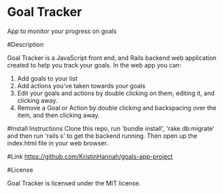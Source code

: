 # Goal Tracker
App to monitor your progress on goals

#Description

Goal Tracker is a JavaScript front end, and Rails backend web application created to help you track your goals. 
In the web app you can:

1. Add goals to your list  
2. Add actions you've taken towards your goals 
3. Edit your goals and actions by double clicking on them, editing it, and clicking away.
4. Remove a Goal or Action by double clicking and backspacing over the item, and then clicking away. 

#Install Instructions
Clone this repo, run 'bundle install', 'rake db:migrate' and then run 'rails s' to get the backend running. Then open up the index.html file in your web browser.

#Link
https://github.com/KristinHannah/goals-app-project

#License

Goal Tracker is licensed under the MIT license. 